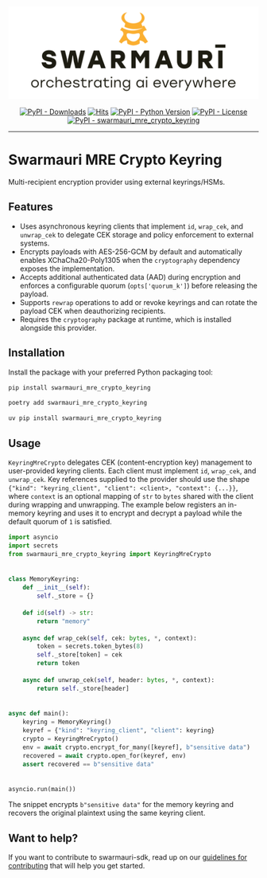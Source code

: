 ![Swarmauri Logo](https://github.com/swarmauri/swarmauri-sdk/blob/3d4d1cfa949399d7019ae9d8f296afba773dfb7f/assets/swarmauri.brand.theme.svg)


<p align="center">
    <a href="https://pypi.org/project/swarmauri_mre_crypto_keyring/">
        <img src="https://img.shields.io/pypi/dm/swarmauri_mre_crypto_keyring" alt="PyPI - Downloads"/></a>
    <a href="https://hits.sh/github.com/swarmauri/swarmauri-sdk/tree/master/pkgs/standards/swarmauri_mre_crypto_keyring/">
        <img alt="Hits" src="https://hits.sh/github.com/swarmauri/swarmauri-sdk/tree/master/pkgs/standards/swarmauri_mre_crypto_keyring.svg"/></a>
    <a href="https://pypi.org/project/swarmauri_mre_crypto_keyring/">
        <img src="https://img.shields.io/pypi/pyversions/swarmauri_mre_crypto_keyring" alt="PyPI - Python Version"/></a>
    <a href="https://pypi.org/project/swarmauri_mre_crypto_keyring/">
        <img src="https://img.shields.io/pypi/l/swarmauri_mre_crypto_keyring" alt="PyPI - License"/></a>
    <a href="https://pypi.org/project/swarmauri_mre_crypto_keyring/">
        <img src="https://img.shields.io/pypi/v/swarmauri_mre_crypto_keyring?label=swarmauri_mre_crypto_keyring&color=green" alt="PyPI - swarmauri_mre_crypto_keyring"/></a>
</p>

---

# Swarmauri MRE Crypto Keyring

Multi-recipient encryption provider using external keyrings/HSMs.

## Features

- Uses asynchronous keyring clients that implement `id`, `wrap_cek`, and
  `unwrap_cek` to delegate CEK storage and policy enforcement to external
  systems.
- Encrypts payloads with AES-256-GCM by default and automatically enables
  XChaCha20-Poly1305 when the `cryptography` dependency exposes the
  implementation.
- Accepts additional authenticated data (AAD) during encryption and enforces a
  configurable quorum (`opts['quorum_k']`) before releasing the payload.
- Supports `rewrap` operations to add or revoke keyrings and can rotate the
  payload CEK when deauthorizing recipients.
- Requires the `cryptography` package at runtime, which is installed alongside
  this provider.

## Installation

Install the package with your preferred Python packaging tool:

```bash
pip install swarmauri_mre_crypto_keyring
```

```bash
poetry add swarmauri_mre_crypto_keyring
```

```bash
uv pip install swarmauri_mre_crypto_keyring
```

## Usage

`KeyringMreCrypto` delegates CEK (content-encryption key) management to
user-provided keyring clients. Each client must implement `id`,
`wrap_cek`, and `unwrap_cek`. Key references supplied to the provider should use
the shape `{"kind": "keyring_client", "client": <client>, "context": {...}}`,
where `context` is an optional mapping of `str` to `bytes` shared with the
client during wrapping and unwrapping. The example below registers an in-memory
keyring and uses it to encrypt and decrypt a payload while the default quorum of
`1` is satisfied.

```python
import asyncio
import secrets
from swarmauri_mre_crypto_keyring import KeyringMreCrypto


class MemoryKeyring:
    def __init__(self):
        self._store = {}

    def id(self) -> str:
        return "memory"

    async def wrap_cek(self, cek: bytes, *, context):
        token = secrets.token_bytes(8)
        self._store[token] = cek
        return token

    async def unwrap_cek(self, header: bytes, *, context):
        return self._store[header]


async def main():
    keyring = MemoryKeyring()
    keyref = {"kind": "keyring_client", "client": keyring}
    crypto = KeyringMreCrypto()
    env = await crypto.encrypt_for_many([keyref], b"sensitive data")
    recovered = await crypto.open_for(keyref, env)
    assert recovered == b"sensitive data"


asyncio.run(main())
```

The snippet encrypts `b"sensitive data"` for the memory keyring and
recovers the original plaintext using the same keyring client.

## Want to help?

If you want to contribute to swarmauri-sdk, read up on our [guidelines for contributing](https://github.com/swarmauri/swarmauri-sdk/blob/master/contributing.md) that will help you get started.
